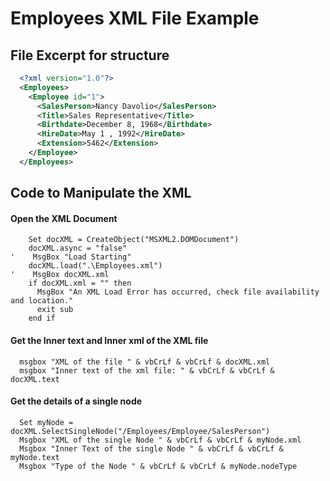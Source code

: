 # Employees XML File Example

## File Excerpt for structure
```xml
  <?xml version="1.0"?>
  <Employees>
    <Employee id="1">
      <SalesPerson>Nancy Davolio</SalesPerson>
      <Title>Sales Representative</Title>
      <Birthdate>December 8, 1968</Birthdate>
      <HireDate>May 1 , 1992</HireDate>
      <Extension>5462</Extension>
    </Employee>
  </Employees>
```

## Code to Manipulate the XML

#### Open the XML Document
```vbscipt
    Set docXML = CreateObject("MSXML2.DOMDocument")
    docXML.async = "false"
'    MsgBox "Load Starting"
    docXML.load(".\Employees.xml")
'    MsgBox docXML.xml
    if docXML.xml = "" then 
      MsgBox "An XML Load Error has occurred, check file availability and location." 
      exit sub
    end if 
```

#### Get the Inner text and Inner xml of the XML file
```vbscipt
  msgbox "XML of the file " & vbCrLf & vbCrLf & docXML.xml
  msgbox "Inner text of the xml file: " & vbCrLf & vbCrLf & docXML.text
```

#### Get the details of a single node
```vbscipt
  Set myNode = docXML.SelectSingleNode("/Employees/Employee/SalesPerson")
  Msgbox "XML of the single Node " & vbCrLf & vbCrLf & myNode.xml
  Msgbox "Inner Text of the single Node " & vbCrLf & vbCrLf & myNode.text
  Msgbox "Type of the Node " & vbCrLf & vbCrLf & myNode.nodeType
```

